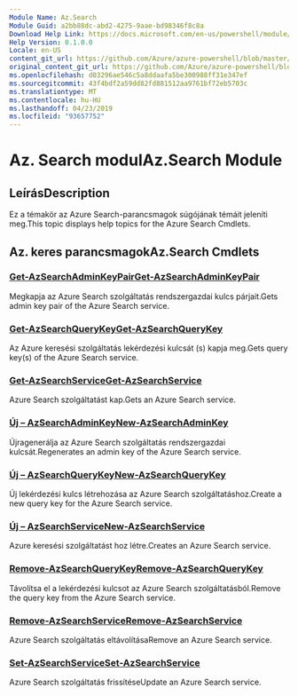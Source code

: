 ```yaml
---
Module Name: Az.Search
Module Guid: a2bb88dc-abd2-4275-9aae-bd98346f8c8a
Download Help Link: https://docs.microsoft.com/en-us/powershell/module/az.search
Help Version: 0.1.0.0
Locale: en-US
content_git_url: https://github.com/Azure/azure-powershell/blob/master/src/Search/Search/help/Az.Search.md
original_content_git_url: https://github.com/Azure/azure-powershell/blob/master/src/Search/Search/help/Az.Search.md
ms.openlocfilehash: d03296ae546c5a8ddaafa5be300988ff31e347ef
ms.sourcegitcommit: 43f4bdf2a59dd82fd881512aa9761bf72eb5703c
ms.translationtype: MT
ms.contentlocale: hu-HU
ms.lasthandoff: 04/23/2019
ms.locfileid: "93657752"
---
```

# <span data-ttu-id="b654b-101">Az. Search modul</span><span class="sxs-lookup"><span data-stu-id="b654b-101">Az.Search Module</span></span>
## <span data-ttu-id="b654b-102">Leírás</span><span class="sxs-lookup"><span data-stu-id="b654b-102">Description</span></span>
<span data-ttu-id="b654b-103">Ez a témakör az Azure Search-parancsmagok súgójának témáit jeleníti meg.</span><span class="sxs-lookup"><span data-stu-id="b654b-103">This topic displays help topics for the Azure Search Cmdlets.</span></span>

## <span data-ttu-id="b654b-104">Az. keres parancsmagok</span><span class="sxs-lookup"><span data-stu-id="b654b-104">Az.Search Cmdlets</span></span>
### [<span data-ttu-id="b654b-105">Get-AzSearchAdminKeyPair</span><span class="sxs-lookup"><span data-stu-id="b654b-105">Get-AzSearchAdminKeyPair</span></span>](Get-AzSearchAdminKeyPair.md)
<span data-ttu-id="b654b-106">Megkapja az Azure Search szolgáltatás rendszergazdai kulcs párjait.</span><span class="sxs-lookup"><span data-stu-id="b654b-106">Gets admin key pair of the Azure Search service.</span></span>

### [<span data-ttu-id="b654b-107">Get-AzSearchQueryKey</span><span class="sxs-lookup"><span data-stu-id="b654b-107">Get-AzSearchQueryKey</span></span>](Get-AzSearchQueryKey.md)
<span data-ttu-id="b654b-108">Az Azure keresési szolgáltatás lekérdezési kulcsát (s) kapja meg.</span><span class="sxs-lookup"><span data-stu-id="b654b-108">Gets query key(s) of the Azure Search service.</span></span>

### [<span data-ttu-id="b654b-109">Get-AzSearchService</span><span class="sxs-lookup"><span data-stu-id="b654b-109">Get-AzSearchService</span></span>](Get-AzSearchService.md)
<span data-ttu-id="b654b-110">Azure Search szolgáltatást kap.</span><span class="sxs-lookup"><span data-stu-id="b654b-110">Gets an Azure Search service.</span></span>

### [<span data-ttu-id="b654b-111">Új – AzSearchAdminKey</span><span class="sxs-lookup"><span data-stu-id="b654b-111">New-AzSearchAdminKey</span></span>](New-AzSearchAdminKey.md)
<span data-ttu-id="b654b-112">Újragenerálja az Azure Search szolgáltatás rendszergazdai kulcsát.</span><span class="sxs-lookup"><span data-stu-id="b654b-112">Regenerates an admin key of the Azure Search service.</span></span>

### [<span data-ttu-id="b654b-113">Új – AzSearchQueryKey</span><span class="sxs-lookup"><span data-stu-id="b654b-113">New-AzSearchQueryKey</span></span>](New-AzSearchQueryKey.md)
<span data-ttu-id="b654b-114">Új lekérdezési kulcs létrehozása az Azure Search szolgáltatáshoz.</span><span class="sxs-lookup"><span data-stu-id="b654b-114">Create a new query key for the Azure Search service.</span></span>

### [<span data-ttu-id="b654b-115">Új – AzSearchService</span><span class="sxs-lookup"><span data-stu-id="b654b-115">New-AzSearchService</span></span>](New-AzSearchService.md)
<span data-ttu-id="b654b-116">Azure keresési szolgáltatást hoz létre.</span><span class="sxs-lookup"><span data-stu-id="b654b-116">Creates an Azure Search service.</span></span>

### [<span data-ttu-id="b654b-117">Remove-AzSearchQueryKey</span><span class="sxs-lookup"><span data-stu-id="b654b-117">Remove-AzSearchQueryKey</span></span>](Remove-AzSearchQueryKey.md)
<span data-ttu-id="b654b-118">Távolítsa el a lekérdezési kulcsot az Azure Search szolgáltatásból.</span><span class="sxs-lookup"><span data-stu-id="b654b-118">Remove the query key from the Azure Search service.</span></span>

### [<span data-ttu-id="b654b-119">Remove-AzSearchService</span><span class="sxs-lookup"><span data-stu-id="b654b-119">Remove-AzSearchService</span></span>](Remove-AzSearchService.md)
<span data-ttu-id="b654b-120">Azure Search szolgáltatás eltávolítása</span><span class="sxs-lookup"><span data-stu-id="b654b-120">Remove an Azure Search service.</span></span>

### [<span data-ttu-id="b654b-121">Set-AzSearchService</span><span class="sxs-lookup"><span data-stu-id="b654b-121">Set-AzSearchService</span></span>](Set-AzSearchService.md)
<span data-ttu-id="b654b-122">Azure Search szolgáltatás frissítése</span><span class="sxs-lookup"><span data-stu-id="b654b-122">Update an Azure Search service.</span></span>

